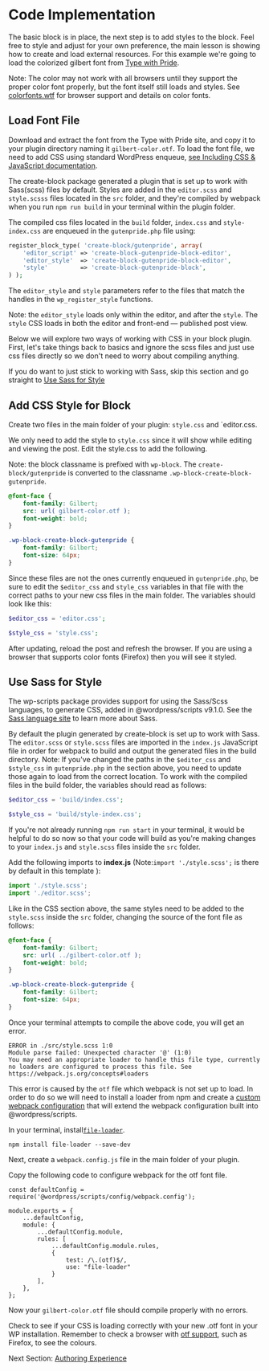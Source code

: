 # Code Implementation

The basic block is in place, the next step is to add styles to the block. Feel free to style and adjust for your own preference, the main lesson is showing how to create and load external resources. For this example we're going to load the colorized gilbert font from [Type with Pride](https://www.typewithpride.com/).

Note: The color may not work with all browsers until they support the proper color font properly, but the font itself still loads and styles. See [colorfonts.wtf](https://www.colorfonts.wtf/) for browser support and details on color fonts.

## Load Font File

Download and extract the font from the Type with Pride site, and copy it to your plugin directory naming it `gilbert-color.otf`. To load the font file, we need to add CSS using standard WordPress enqueue, [see Including CSS & JavaScript documentation](https://developer.wordpress.org/themes/basics/including-css-javascript/).

The create-block package generated a plugin that is set up to work with Sass(scss) files by default. Styles are added in the `editor.scss` and `style.scsss` files located in the `src` folder, and they're compiled by webpack when you run `npm run build` in your terminal within the plugin folder. 

The compiled css files located in the `build` folder, `index.css` and `style-index.css` are enqueued in the `gutenpride.php` file using: 

```php
register_block_type( 'create-block/gutenpride', array(
    'editor_script' => 'create-block-gutenpride-block-editor',
    'editor_style'  => 'create-block-gutenpride-block-editor',
    'style'         => 'create-block-gutenpride-block',
) );
```

The `editor_style` and `style` parameters refer to the files that match the handles in the `wp_register_style` functions.

Note: the `editor_style` loads only within the editor, and after the `style`. The `style` CSS loads in both the editor and front-end — published post view.

Below we will explore two ways of working with CSS in your block plugin. First, let's take things back to basics and ignore the scss files and just use css files directly so we don't need to worry about compiling anything. 

If you do want to just stick to working with Sass, skip this section and go straight to [Use Sass for Style](#use-sass-for-style)  

## Add CSS Style for Block

Create two files in the main folder of your plugin: `style.css` and `editor.css. 

We only need to add the style to `style.css` since it will show while editing and viewing the post. Edit the style.css to add the following.

Note: the block classname is prefixed with `wp-block`. The `create-block/gutenpride` is converted to the classname `.wp-block-create-block-gutenpride`.

```css
@font-face {
	font-family: Gilbert;
	src: url( gilbert-color.otf );
	font-weight: bold;
}

.wp-block-create-block-gutenpride {
	font-family: Gilbert;
	font-size: 64px;
}
```

Since these files are not the ones currently enqueued in `gutenpride.php`, be sure to edit the `$editor_css` and `style_css` variables in that file with the correct paths to your new css files in the main folder. The variables should look like this: 

```php
$editor_css = 'editor.css';

$style_css = 'style.css';
```

After updating, reload the post and refresh the browser. If you are using a browser that supports color fonts (Firefox) then you will see it styled.

## Use Sass for Style 
The wp-scripts package provides support for using the Sass/Scss languages, to generate CSS, added in @wordpress/scripts v9.1.0. See the [Sass language site](https://sass-lang.com/) to learn more about Sass.

By default the plugin generated by create-block is set up to work with Sass. The `editor.scss` or `style.scss` files are imported in the `index.js` JavaScript file in order for webpack to build and output the generated files in the build directory. Note: If you've changed the paths in the `$editor_css` and `$style_css` in `gutenpride.php` in the section above, you need to update those again to load from the correct location. To work with the compiled files in the build folder, the variables should read as follows: 

```php
$editor_css = 'build/index.css';

$style_css = 'build/style-index.css';
```

If you're not already running `npm run start` in your terminal, it would be helpful to do so now so that your code will build as you're making changes to your `index.js` and `style.scss` files inside the `src` folder. 

Add the following imports to **index.js** (Note:`import './style.scss';` is there by default in this template ):

```js
import './style.scss';
import './editor.scss';

```

Like in the CSS section above, the same styles need to be added to the `style.scss` inside the `src` folder, changing the source of the font file as follows: 

```css
@font-face {
	font-family: Gilbert;
	src: url( ../gilbert-color.otf );
	font-weight: bold;
}

.wp-block-create-block-gutenpride {
	font-family: Gilbert;
	font-size: 64px;
}
```

Once your terminal attempts to compile the above code, you will get an error. 

```
ERROR in ./src/style.scss 1:0
Module parse failed: Unexpected character '@' (1:0)
You may need an appropriate loader to handle this file type, currently no loaders are configured to process this file. See https://webpack.js.org/concepts#loaders

```

This error is caused by the `otf` file which webpack is not set up to load. In order to do so we will need to install a loader from npm and create a [custom webpack configuration](https://developer.wordpress.org/block-editor/packages/packages-scripts/#provide-your-own-webpack-config) that will extend the webpack configuration built into @wordpress/scripts. 

In your terminal, install[`file-loader`](https://webpack.js.org/loaders/file-loader/). 

`npm install file-loader --save-dev`

Next, create a `webpack.config.js` file in the main folder of your plugin. 

Copy the following code to configure webpack for the otf font file. 

```JS
const defaultConfig = require('@wordpress/scripts/config/webpack.config');

module.exports = {
	...defaultConfig,
	module: {
		...defaultConfig.module,
		rules: [
			...defaultConfig.module.rules,
			{
				test: /\.(otf)$/,
				use: "file-loader"
			}
		],
	},
};
```

Now your `gilbert-color.otf` file should compile properly with no errors. 

Check to see if your CSS is loading correctly with your new .otf font in your WP installation. Remember to check a browser with [otf support](https://www.colorfonts.wtf/), such as Firefox, to see the colours.

Next Section: [Authoring Experience](/docs/designers-developers/developers/tutorials/create-block/author-experience.md)
